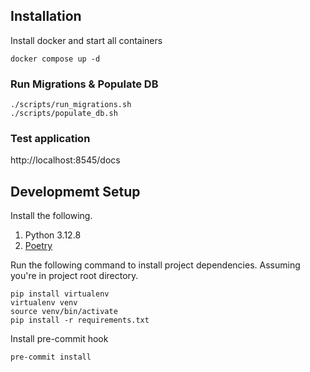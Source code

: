 ## Installation
Install docker and start all containers
```commandline
docker compose up -d
```

### Run Migrations & Populate DB
```commandline
./scripts/run_migrations.sh
./scripts/populate_db.sh
```


### Test application
http://localhost:8545/docs


## Developmemt Setup
Install the following.
1. Python 3.12.8
2. [Poetry](https://python-poetry.org/docs/#installation)

Run the following command to install project dependencies. Assuming you're in project root directory.
```commandline
pip install virtualenv
virtualenv venv
source venv/bin/activate
pip install -r requirements.txt
```

Install pre-commit hook
```commandline
pre-commit install
```
